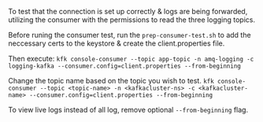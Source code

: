To test that the connection is set up correctly & logs are being forwarded, utilizing the consumer with the permissions to read the three logging topics.

Before runing the consumer test, run the `prep-consumer-test.sh` to add the neccessary certs to the keystore & create the client.properties file.

Then execute:
`kfk console-consumer --topic app-topic -n amq-logging -c logging-kafka --consumer.config=client.properties --from-beginning`

Change the topic name based on the topic you wish to test. 
`kfk console-consumer --topic <topic-name> -n <kafkacluster-ns> -c <kafkacluster-name> --consumer.config=client.properties --from-beginning`

To view live logs instead of all log, remove optional `--from-beginning` flag. 


